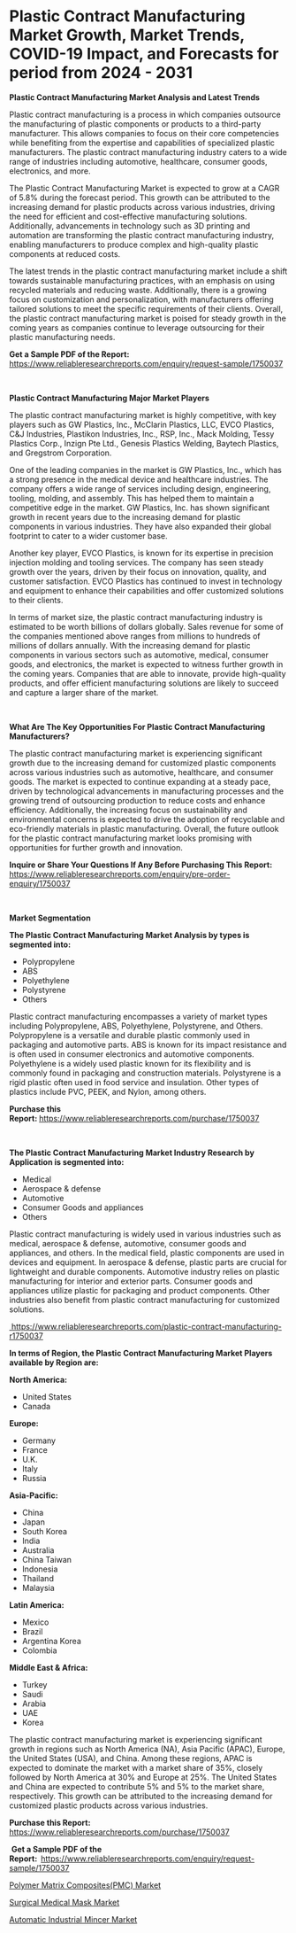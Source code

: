 <p><h1>Plastic Contract Manufacturing Market Growth, Market Trends, COVID-19 Impact, and Forecasts for period from 2024 - 2031</h1></p><p><strong>Plastic Contract Manufacturing Market Analysis and Latest Trends</strong></p>
<p><p>Plastic contract manufacturing is a process in which companies outsource the manufacturing of plastic components or products to a third-party manufacturer. This allows companies to focus on their core competencies while benefiting from the expertise and capabilities of specialized plastic manufacturers. The plastic contract manufacturing industry caters to a wide range of industries including automotive, healthcare, consumer goods, electronics, and more.</p><p>The Plastic Contract Manufacturing Market is expected to grow at a CAGR of 5.8% during the forecast period. This growth can be attributed to the increasing demand for plastic products across various industries, driving the need for efficient and cost-effective manufacturing solutions. Additionally, advancements in technology such as 3D printing and automation are transforming the plastic contract manufacturing industry, enabling manufacturers to produce complex and high-quality plastic components at reduced costs.</p><p>The latest trends in the plastic contract manufacturing market include a shift towards sustainable manufacturing practices, with an emphasis on using recycled materials and reducing waste. Additionally, there is a growing focus on customization and personalization, with manufacturers offering tailored solutions to meet the specific requirements of their clients. Overall, the plastic contract manufacturing market is poised for steady growth in the coming years as companies continue to leverage outsourcing for their plastic manufacturing needs.</p></p>
<p><strong>Get a Sample PDF of the Report:&nbsp;</strong> <a href="https://www.reliableresearchreports.com/enquiry/request-sample/1750037">https://www.reliableresearchreports.com/enquiry/request-sample/1750037</a></p>
<p>&nbsp;</p>
<p><strong>Plastic Contract Manufacturing Major Market Players</strong></p>
<p><p>The plastic contract manufacturing market is highly competitive, with key players such as GW Plastics, Inc., McClarin Plastics, LLC, EVCO Plastics, C&J Industries, Plastikon Industries, Inc., RSP, Inc., Mack Molding, Tessy Plastics Corp., Inzign Pte Ltd., Genesis Plastics Welding, Baytech Plastics, and Gregstrom Corporation.</p><p>One of the leading companies in the market is GW Plastics, Inc., which has a strong presence in the medical device and healthcare industries. The company offers a wide range of services including design, engineering, tooling, molding, and assembly. This has helped them to maintain a competitive edge in the market. GW Plastics, Inc. has shown significant growth in recent years due to the increasing demand for plastic components in various industries. They have also expanded their global footprint to cater to a wider customer base.</p><p>Another key player, EVCO Plastics, is known for its expertise in precision injection molding and tooling services. The company has seen steady growth over the years, driven by their focus on innovation, quality, and customer satisfaction. EVCO Plastics has continued to invest in technology and equipment to enhance their capabilities and offer customized solutions to their clients.</p><p>In terms of market size, the plastic contract manufacturing industry is estimated to be worth billions of dollars globally. Sales revenue for some of the companies mentioned above ranges from millions to hundreds of millions of dollars annually. With the increasing demand for plastic components in various sectors such as automotive, medical, consumer goods, and electronics, the market is expected to witness further growth in the coming years. Companies that are able to innovate, provide high-quality products, and offer efficient manufacturing solutions are likely to succeed and capture a larger share of the market.</p></p>
<p>&nbsp;</p>
<p><strong>What Are The Key Opportunities For Plastic Contract Manufacturing Manufacturers?</strong></p>
<p><p>The plastic contract manufacturing market is experiencing significant growth due to the increasing demand for customized plastic components across various industries such as automotive, healthcare, and consumer goods. The market is expected to continue expanding at a steady pace, driven by technological advancements in manufacturing processes and the growing trend of outsourcing production to reduce costs and enhance efficiency. Additionally, the increasing focus on sustainability and environmental concerns is expected to drive the adoption of recyclable and eco-friendly materials in plastic manufacturing. Overall, the future outlook for the plastic contract manufacturing market looks promising with opportunities for further growth and innovation.</p></p>
<p><strong>Inquire or Share Your Questions If Any Before Purchasing This Report:</strong> <a href="https://www.reliableresearchreports.com/enquiry/pre-order-enquiry/1750037">https://www.reliableresearchreports.com/enquiry/pre-order-enquiry/1750037</a></p>
<p>&nbsp;</p>
<p><strong>Market Segmentation</strong></p>
<p><strong>The Plastic Contract Manufacturing Market Analysis by types is segmented into:</strong></p>
<p><ul><li>Polypropylene</li><li>ABS</li><li>Polyethylene</li><li>Polystyrene</li><li>Others</li></ul></p>
<p><p>Plastic contract manufacturing encompasses a variety of market types including Polypropylene, ABS, Polyethylene, Polystyrene, and Others. Polypropylene is a versatile and durable plastic commonly used in packaging and automotive parts. ABS is known for its impact resistance and is often used in consumer electronics and automotive components. Polyethylene is a widely used plastic known for its flexibility and is commonly found in packaging and construction materials. Polystyrene is a rigid plastic often used in food service and insulation. Other types of plastics include PVC, PEEK, and Nylon, among others.</p></p>
<p><strong>Purchase this Report:&nbsp;</strong><a href="https://www.reliableresearchreports.com/purchase/1750037">https://www.reliableresearchreports.com/purchase/1750037</a></p>
<p>&nbsp;</p>
<p><strong>The Plastic Contract Manufacturing Market Industry Research by Application is segmented into:</strong></p>
<p><ul><li>Medical</li><li>Aerospace & defense</li><li>Automotive</li><li>Consumer Goods and appliances</li><li>Others</li></ul></p>
<p><p>Plastic contract manufacturing is widely used in various industries such as medical, aerospace & defense, automotive, consumer goods and appliances, and others. In the medical field, plastic components are used in devices and equipment. In aerospace & defense, plastic parts are crucial for lightweight and durable components. Automotive industry relies on plastic manufacturing for interior and exterior parts. Consumer goods and appliances utilize plastic for packaging and product components. Other industries also benefit from plastic contract manufacturing for customized solutions.</p></p>
<p><a href="https://www.reliableresearchreports.com/plastic-contract-manufacturing-r1750037">&nbsp;https://www.reliableresearchreports.com/plastic-contract-manufacturing-r1750037</a></p>
<p><strong>In terms of Region, the Plastic Contract Manufacturing Market Players available by Region are:</strong></p>
<p>
    <p> <strong> North America: </strong>
        <ul>
            <li>United States</li>
            <li>Canada</li>
        </ul>
        </p> 
    <p> <strong> Europe: </strong>
        <ul>
            <li>Germany</li>
            <li>France</li>
            <li>U.K.</li>
            <li>Italy</li>
            <li>Russia</li>
        </ul>
        </p> 
    <p> <strong> Asia-Pacific: </strong>
        <ul>
            <li>China</li>
            <li>Japan</li>
            <li>South Korea</li>
            <li>India</li>
            <li>Australia</li>
            <li>China Taiwan</li>
            <li>Indonesia</li>
            <li>Thailand</li>
            <li>Malaysia</li>
        </ul>
        </p> 
    <p> <strong> Latin America: </strong>
        <ul>
            <li>Mexico</li>
            <li>Brazil</li>
            <li>Argentina Korea</li>
            <li>Colombia</li>
        </ul>
        </p> 
    <p> <strong> Middle East & Africa: </strong>
        <ul>
            <li>Turkey</li>
            <li>Saudi</li>
            <li>Arabia</li>
            <li>UAE</li>
            <li>Korea</li>
        </ul>
    </p>
    </p>
<p><p>The plastic contract manufacturing market is experiencing significant growth in regions such as North America (NA), Asia Pacific (APAC), Europe, the United States (USA), and China. Among these regions, APAC is expected to dominate the market with a market share of 35%, closely followed by North America at 30% and Europe at 25%. The United States and China are expected to contribute 5% and 5% to the market share, respectively. This growth can be attributed to the increasing demand for customized plastic products across various industries.</p></p>
<p><strong>Purchase this Report: </strong><a href="https://www.reliableresearchreports.com/purchase/1750037">https://www.reliableresearchreports.com/purchase/1750037</a></p>
<p>&nbsp;<strong>Get a Sample PDF of the Report:&nbsp;&nbsp;</strong><a href="https://www.reliableresearchreports.com/enquiry/request-sample/1750037">https://www.reliableresearchreports.com/enquiry/request-sample/1750037</a></p>
<p><strong></strong></p>
<p><p><a href="https://www.linkedin.com/pulse/polymer-matrix-compositespmc-market-challenges-opportunities-kuv7e">Polymer Matrix Composites(PMC) Market</a></p><p><a href="https://view.publitas.com/reportprime-1/surgical-medical-mask-market-furnishes-information-on-market-share-market-trends-and-market-growth/">Surgical Medical Mask Market</a></p><p><a href="https://www.linkedin.com/pulse/automatic-industrial-mincer-market-outlook-industry-overview-79g2e?trackingId=2GXzOEG177lh1D5JD4nCnw%3D%3D">Automatic Industrial Mincer Market</a></p></p>